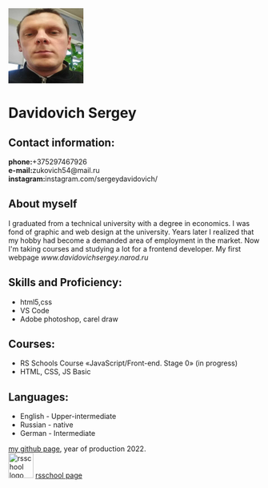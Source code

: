 <header></header>
<main>
<img src="https://github.com/davserge/rsschool-cv/blob/rsschool-cv-html/img/myfoto.jpg" width="150" height="150">
<h1>Davidovich Sergey</h1>
<h2>Contact information:</h2>
<p><b>phone:</b>+375297467926
<br><b>e-mail:</b>zukovich54@mail.ru
<br><b>instagram:</b>instagram.com/sergeydavidovich/
</p>
<h2>About myself</h2>
<p>I graduated from a technical university with a degree in economics. I was fond of graphic and web design at the university. Years later I realized that my hobby had become a demanded area of employment in the market. Now I'm taking courses and studying a lot for a frontend developer. My first webpage <i>www.davidovichsergey.narod.ru</i></p>
<h2>Skills and Proficiency:</h2>
<p><ul>
<li>html5,css</li>
<li>VS Code
<li>Adobe photoshop, carel draw</li>
</ul></p>
<h2>Courses:</h2>
<p><ul>
<li>RS Schools Course «JavaScript/Front-end. Stage 0» (in progress)</li>
<li>HTML, CSS, JS Basic</li>
</ul></p>
<h2>Languages:</h2>
<p><ul>
<li>English - Upper-intermediate </li>
<li>Russian - native</li>
<li>German - Intermediate</li>
</ul></p>
</main>
<footer><a href="https://github.com/davserge" target="_blank">my github page</a>, year of production 2022. 
<br><img src="https://rs.school/images/rs_school_js.svg" title="rsschool logo" width="50" height="50">
<a href="https://rs.school/js/" target="_blank">rsschool page</a></footer>